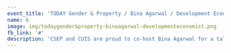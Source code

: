 ```yaml
---
event_title: 'TODAY Gender & Property / Bina Agarwal / Development Economist'
name: 6
image: img/todaygender&property-binaagarwal-developmenteconomist.png
fb_link: '#'
description: 'CSEP and CUIS are proud to co-host Bina Agarwal for a talk on Gender Inequality in India!'
---
```


